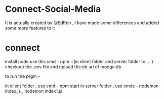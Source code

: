 # Connect-Social-Media
It is actually created by @EdRoh , i have made some differences and added some more features to it


# connect
install node 
use this cmd - npm -i(in client folder and server folder to.... )
checkout the .env file and upload the db url of mongo db

to run the prgm - 

in client folder , use cmd - npm start
in server folder , use cmds - nodemon index.js , nodemon index1.js
